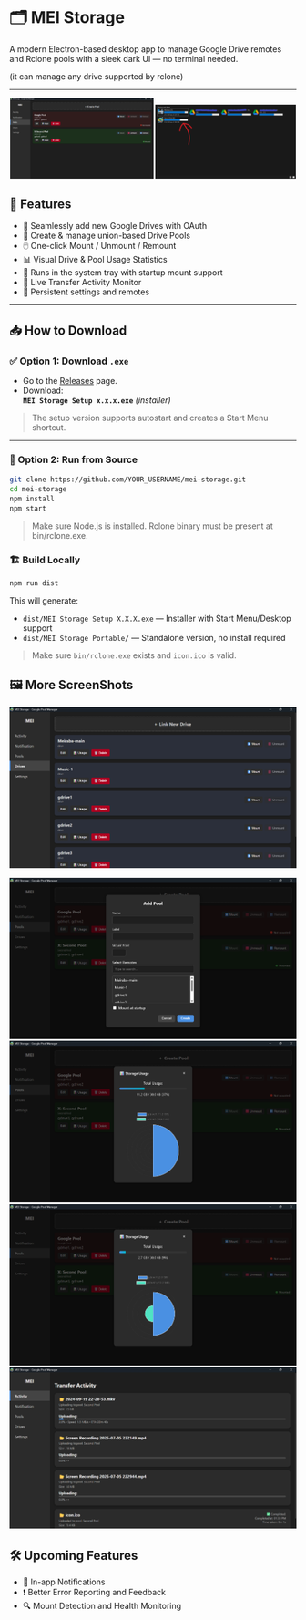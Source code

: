 # 🗂️ MEI Storage

A modern Electron-based desktop app to manage Google Drive remotes and Rclone pools with a sleek dark UI — no terminal needed.

(it can manage any drive supported by rclone)

---
<p align="center">
  <img src="img/1.png" alt="Screenshot 1" width="50%" />
  <img src="img/2.png" alt="Screenshot 2" width="49%" />
</p>

## 🚀 Features

- 🔐 Seamlessly add new Google Drives with OAuth
- 🧩 Create & manage union-based Drive Pools
- 🖱️ One-click Mount / Unmount / Remount
- 📊 Visual Drive & Pool Usage Statistics
- 🧠 Runs in the system tray with startup mount support
- 📡 Live Transfer Activity Monitor
- 💾 Persistent settings and remotes

---

## 📥 How to Download

### ✅ Option 1: Download `.exe`

- Go to the [Releases](https://github.com/LMeiraba/mei-storage/releases) page.
- Download:  
  **`MEI Storage Setup x.x.x.exe`** *(installer)*  
  
> The setup version supports autostart and creates a Start Menu shortcut.

---

### 🧪 Option 2: Run from Source

```bash
git clone https://github.com/YOUR_USERNAME/mei-storage.git
cd mei-storage
npm install
npm start
```
> Make sure Node.js is installed.
Rclone binary must be present at bin/rclone.exe.

### 🏗️ Build Locally
```bash
npm run dist
```
This will generate:

- `dist/MEI Storage Setup X.X.X.exe` — Installer with Start Menu/Desktop support  
- `dist/MEI Storage Portable/` — Standalone version, no install required

> Make sure `bin/rclone.exe` exists and `icon.ico` is valid.

## 🖼️ More ScreenShots

![Screenshot](img/3.png)

![Screenshot](img/4.png)
![Screenshot](img/5.png)
![Screenshot](img/6.png)
![Screenshot](img/7.png)


## 🛠️ Upcoming Features

- 🔔 In-app Notifications
- ❗ Better Error Reporting and Feedback
- 🔍 Mount Detection and Health Monitoring